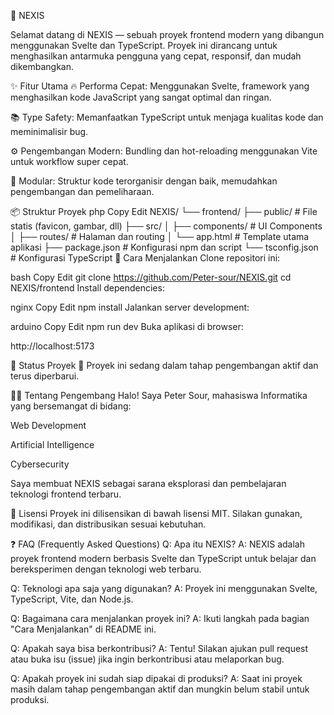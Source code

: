 🚀 NEXIS

Selamat datang di NEXIS — sebuah proyek frontend modern yang dibangun menggunakan Svelte dan TypeScript.
Proyek ini dirancang untuk menghasilkan antarmuka pengguna yang cepat, responsif, dan mudah dikembangkan.

✨ Fitur Utama
🔥 Performa Cepat: Menggunakan Svelte, framework yang menghasilkan kode JavaScript yang sangat optimal dan ringan.

📚 Type Safety: Memanfaatkan TypeScript untuk menjaga kualitas kode dan meminimalisir bug.

⚙️ Pengembangan Modern: Bundling dan hot-reloading menggunakan Vite untuk workflow super cepat.

🧩 Modular: Struktur kode terorganisir dengan baik, memudahkan pengembangan dan pemeliharaan.

📦 Struktur Proyek
php
Copy
Edit
NEXIS/
└── frontend/
    ├── public/           # File statis (favicon, gambar, dll)
    ├── src/
    │   ├── components/   # UI Components
    │   ├── routes/       # Halaman dan routing
    │   └── app.html      # Template utama aplikasi
    ├── package.json      # Konfigurasi npm dan script
    └── tsconfig.json     # Konfigurasi TypeScript
🚀 Cara Menjalankan
Clone repositori ini:

bash
Copy
Edit
git clone https://github.com/Peter-sour/NEXIS.git
cd NEXIS/frontend
Install dependencies:

nginx
Copy
Edit
npm install
Jalankan server development:

arduino
Copy
Edit
npm run dev
Buka aplikasi di browser:

http://localhost:5173

📌 Status Proyek
🚧 Proyek ini sedang dalam tahap pengembangan aktif dan terus diperbarui.

👨‍💻 Tentang Pengembang
Halo! Saya Peter Sour, mahasiswa Informatika yang bersemangat di bidang:

Web Development

Artificial Intelligence

Cybersecurity

Saya membuat NEXIS sebagai sarana eksplorasi dan pembelajaran teknologi frontend terbaru.

📄 Lisensi
Proyek ini dilisensikan di bawah lisensi MIT. Silakan gunakan, modifikasi, dan distribusikan sesuai kebutuhan.

❓ FAQ (Frequently Asked Questions)
Q: Apa itu NEXIS?
A: NEXIS adalah proyek frontend modern berbasis Svelte dan TypeScript untuk belajar dan bereksperimen dengan teknologi web terbaru.

Q: Teknologi apa saja yang digunakan?
A: Proyek ini menggunakan Svelte, TypeScript, Vite, dan Node.js.

Q: Bagaimana cara menjalankan proyek ini?
A: Ikuti langkah pada bagian "Cara Menjalankan" di README ini.

Q: Apakah saya bisa berkontribusi?
A: Tentu! Silakan ajukan pull request atau buka isu (issue) jika ingin berkontribusi atau melaporkan bug.

Q: Apakah proyek ini sudah siap dipakai di produksi?
A: Saat ini proyek masih dalam tahap pengembangan aktif dan mungkin belum stabil untuk produksi.

